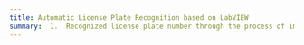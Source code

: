 ```yaml
---
title: Automatic License Plate Recognition based on LabVIEW  
summary:  1.  Recognized license plate number through the process of image pre-processing, license plate positioning, skeletonized extraction of license plate characters, segmentation of characters by vertical projection method, and OCR recognition.
---
```

